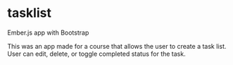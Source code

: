 tasklist
========

Ember.js app with Bootstrap

This was an app made for a course that allows the user to create a task list. User can edit, delete, or toggle completed status for the task.
